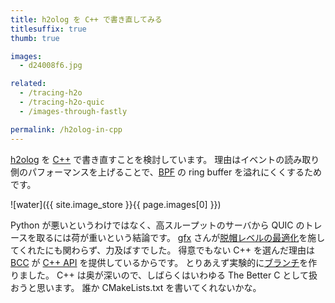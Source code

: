 ```yaml
---
title: h2olog を C++ で書き直してみる
titlesuffix: true
thumb: true

images:
  - d24008f6.jpg

related:
  - /tracing-h2o
  - /tracing-h2o-quic
  - /images-through-fastly

permalink: /h2olog-in-cpp
---
```


[h2olog](https://github.com/toru/h2olog) を [C++](https://ja.wikipedia.org/wiki/C%2B%2B) で書き直すことを検討しています。
理由はイベントの読み取り側のパフォーマンスを上げることで、[BPF](https://www.kernel.org/doc/html/latest/bpf/index.html) の ring buffer を溢れにくくするためです。

![water]({{ site.image_store }}{{ page.images[0] }})

Python が悪いというわけではなく、高スループットのサーバから QUIC のトレースを取るには荷が重いという結論です。
[gfx](https://twitter.com/__gfx__) さんが[脱帽レベルの最適化](https://github.com/toru/h2olog/pull/36)を施してくれたにも関わらず、力及ばすでした。
得意でもない C++ を選んだ理由は [BCC](https://iovisor.github.io/bcc/) が [C++ API](https://github.com/iovisor/bcc/tree/master/src/cc/api) を提供しているからです。
とりあえず実験的に[ブランチ](https://github.com/toru/h2olog/tree/v2)を作りました。
C++ は奥が深いので、しばらくはいわゆる The Better C として扱おうと思います。
誰か CMakeLists.txt を書いてくれないかな。
